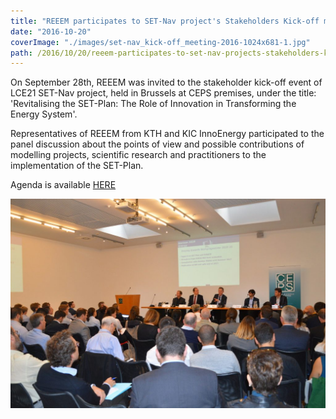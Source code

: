 ```yaml
---
title: "REEEM participates to SET-Nav project's Stakeholders Kick-off meeting"
date: "2016-10-20"
coverImage: "./images/set-nav_kick-off_meeting-2016-1024x681-1.jpg"
path: /2016/10/20/reeem-participates-to-set-nav-projects-stakeholders-kick-off-meeting/
---
```


On September 28th, REEEM was invited to the stakeholder kick-off event of LCE21 SET-Nav project, held in Brussels at CEPS premises, under the title: 'Revitalising the SET-Plan: The Role of Innovation in Transforming the Energy System'.

Representatives of REEEM from KTH and KIC InnoEnergy participated to the panel discussion about the points of view and possible contributions of modelling projects, scientific research and practitioners to the implementation of the SET-Plan.

Agenda is available [HERE](../uploads/2017/11/Agenda.pdf)

![SET-Nav kick-off meeting](./images/set-nav_kick-off_meeting-2016-1024x681-1.jpg)
